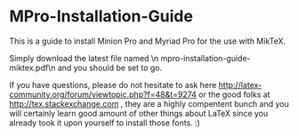 MPro-Installation-Guide
=======================

This is a guide to install Minion Pro and Myriad Pro for the use with MikTeX.

Simply download the latest file named \n
mpro-installation-guide-miktex.pdf\n
and you should be set to go.

If you have questions, please do not hesitate to ask here
http://latex-community.org/forum/viewtopic.php?f=48&t=9274
or the good folks at 
http://tex.stackexchange.com
, they are a highly compentent bunch and you will certainly learn good amount of other things about LaTeX since you already took it upon yourself to install those fonts. :)
